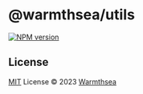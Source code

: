 # @warmthsea/utils

[![NPM version](https://img.shields.io/npm/v/@warmthsea/utils?color=a1b858&label=)](https://www.npmjs.com/package/@warmthsea/utils)

## License

[MIT](./LICENSE) License © 2023 [Warmthsea](https://github.com/warmthsea)
